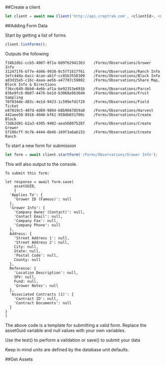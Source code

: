 

##Create a client

```js
let client = await new Client('http://api.croptrak.com', <clientId>, <secret>).init();
```

##Adding Form Data

Start by getting a list of forms

```js
client.listForms();
```

Outputs the following

```
f34b2db1-ccb5-4007-8f1a-0d9f62941363    /Forms/Observations/Grower Info
312471f6-bf7e-4d46-9938-0c5ff1617f61    /Forms/Observations/Ranch Info
3efc44da-6acc-4cae-ab1f-cc85b3558309    /Forms/Observations/Block Info
a83d15a5-c16c-4aaa-ae5b-a47707c59802    /Forms/Observations/Share Map, Block Info & Directions
f36cc649-8bb0-4e6b-af1a-be92353e691b    /Forms/Observations/Parcel
836e9fc6-0b07-4476-be1d-b3060a9b36d4    /Forms/Observations/Fruit Sampling
76f034de-d83c-4e1d-9423-1c599efd1f29    /Forms/Observations/Field Ticket
e87019c5-407d-4d89-989d-b8b9047859a0    /Forms/Observations/Harvest
442aee50-8916-4048-bf61-950db031f00c    /Forms/Observations/Create Block
73db2d91-b2a3-4395-9402-aea568075287    /Forms/Observations/Create Grower
57186cff-9c7b-4444-8b46-169f3a6ab153    /Forms/Observations/Create Ranch

```

To start a new form for submission

```js
let form = await client.startForm('/Forms/Observations/Grower Info');
```

This will also output to the console.

```
To submit this form:

let response = await form.save(
    assetGUID,
    {
  'Applies To': {
    'Grower ID (Famous)': null
  },
  'Grower Info': {
    'Company Owner (Contact)': null,
    'Contact Email': null,
    'Company Fax': null,
    'Company Phone': null
  },
  Address: {
    'Street Address 1': null,
    'Street Address 2': null,
    City: null,
    State: null,
    'Postal Code': null,
    County: null
  },
  Reference: {
    'Location Description': null,
    SPV: null,
    Fund: null,
    'Grower Notes': null
  },
  'Associated Contracts (1)': {
    'Contract ID': null,
    'Contract Documents': null
  }
}
)
```

The above code is a template for submitting a valid form. Replace the assetGuid variable and null values with your own variables.

Use the test() to perform a validation or save() to submit your data

Keep in mind units are defined by the database unit defaults.

##Get Assets

